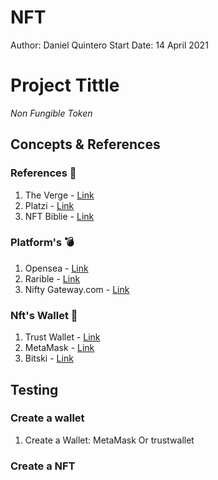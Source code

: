 # NFT

Author: Daniel Quintero
Start Date: 14 April 2021

# Project Tittle

_Non Fungible Token_

## Concepts & References

### References :bathtub:

1. The Verge - [Link](https://www.theverge.com/22310188/nft-explainer-what-is-blockchain-crypto-art-faq)
2. Platzi - [Link](https://www.youtube.com/watch?v=noTJr4ZWIZQ)
3. NFT  Biblie - [Link](https://opensea.io/blog/guides/non-fungible-tokens/)

### Platform's :bomb:

1. Opensea - [Link](https://opensea.io/)
2. Rarible - [Link](https://rarible.com/)
3. Nifty Gateway.com - [Link](https://niftygateway.com/)

### Nft's Wallet :money_with_wings:

1. Trust Wallet - [Link](https://trustwallet.com/es/collectibles-wallet)
2. MetaMask - [Link](https://metamask.io/)
3. Bitski - [Link](https://www.bitski.com/)

## Testing

### Create a wallet

1. Create a Wallet: MetaMask Or trustwallet


### Create a NFT
